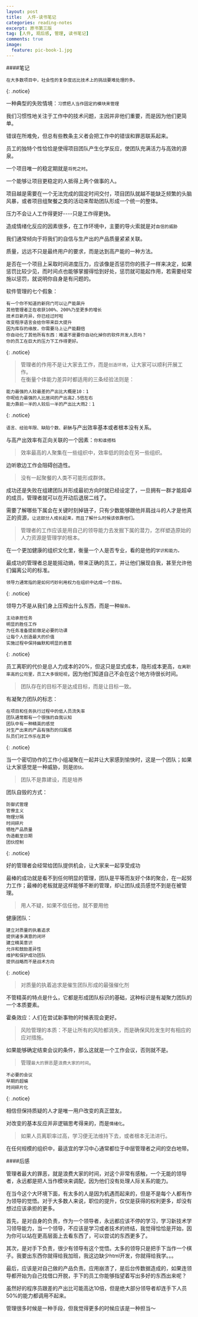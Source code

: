 ```yaml
---
layout: post
title:  人件-读书笔记
categories: reading-notes
excerpt: 原书第三版
tag: [人件, 观后感, 管理, 读书笔记]
comments: true
image:
  feature: pic-book-1.jpg
---
```


####笔记

	在大多数项目中，社会性的复杂度远比技术上的挑战要难处理的多。
{: .notice}

一种典型的失败情境：`习惯把人当作固定的模块来管理`

我们习惯性地关注于工作中的技术问题，主因并非他们重要，而是因为他们更简单。

错误在所难免，但总有些教条主义者会把工作中的错误和罪恶联系起来。

员工的独特个性恰恰是使得项目团队产生化学反应，使团队充满活力与高效的源泉。

一个项目唯一的稳定期就是`将死之时`。

一个能够让项目更稳定的人抵得上两个做事的人。

项目越是需要在一个无法完成的固定时间交付，项目团队就越不能缺乏频繁的头脑风暴，或者项目组聚餐之类的活动来帮助团队形成一个统一的整体。

压力不会让人工作得更好----只是工作得更快。

造成情绪化反应的因素很多，在工作环境中，主要的导火索就是对`自信的威胁`

我们通常倾向于将我们的自信与生产出的产品质量紧紧关联。

质量，远远不只是最终用户的要求，而是达到高产能的一种方法。

是否在一个项目上采取时间进度压力，应该像是否惩罚你的孩子一样来决定，如果惩罚比较少见，而时间点也能够掌握得恰到好处，惩罚就可能起作用，若需要经常施以惩罚，就说明你自身是有问题的。

软件管理的七个假象：

	有一个你不知道的新窍门可以让产能飙升
	其他管理者正在收获100%、200%乃至更多的增长
	技术日新月异，你已经过时啦
	改变程序语言会给你带来巨大提升
	因为库存的缘故，你需要马上让产能翻倍
	你自动化了其他所有东西：难道不是要你自动化掉你的软件开发人员吗？
	你的员工在巨大的压力下工作得更好。
{: .notice}

>管理者的作用不是让大家去工作，而是`创造环境`，让大家可以顺利开展工作。	
在衡量个体能力差异时都适用的三条经验法则是：

	能力最强的人较最差的产出比大概是10：1
	你呢给力最强的人比居间的产出高2.5倍左右
	能力靠前一半的人较后一半的产出比大雨2：1
{: .notice}

`语言、经验年限、缺陷个数、薪酬`与产出效率基本或者根本没有关系。

与高产出效率有正向关联的一个因素：`你和谁搭档`

>效率最高的人聚集在一些组织中，效率低的则会在另一些组织。

边听歌边工作会阻碍创造性。

>没有一起聚餐的人类不可能形成群体。

成功还是失败在组建团队并形成最初方向时就已经设定了，一旦拥有一群才能超卓的成员，管理者就可以在开动后退居二线了。

需要了解哪些下属会在关键时刻掉链子，只有少数能够跟他并肩战斗的人才是他真正的资源，`让这部分人成长起来，而且了解什么时候该依靠他们。`

>管理者的工作应该是用自己的领导能力去发掘下属的潜力，怎样塑造原始的人力资源是管理学的根本。

在一个更加健康的组织文化里，衡量一个人是否专业，看的是他的`学识和能力。`

最成功的管理者总是能摇动熵，带来正确的员工，并让他们展现自我，甚至允许他们偏离公司的标准。

	领导力通常指的是如何巧妙利用权力在组织中达成一个目标。
{: .notice}

领导力不是从我们身上压榨出什么东西，而是一种`服务。`

	主动承担任务
	明显的胜任工作
	为任务准备提前做足必要的功课
	让每个人创造最大的价值
	实施过程中保持幽默和明显的善意
{: .notice}

员工离职的代价是总人力成本的20%，但这只是显式成本，隐形成本更高，`在离职率高的公司里，员工大多很短视`，因为他们知道自己不会在这个地方待很长时间。	

>团队存在的目标不是达成目标，而是让目标一致。

有凝聚力团队的标志：

	在项目和任务执行过程中的低人员流失率
	团队通常都有一个很强的自我认知
	团队中有一种精英的感觉
	对生产出来的产品有强烈的归属感
	队员们对工作乐在其中
{: .notice}

当一个密切协作的工作小组凝聚在一起并让大家感到愉快时，这是一个团队；如果让大家感觉是一种威胁，则是`团伙。`

>团队不是靠建设，而是培养	

团队自毁的方式：

	防御式管理
	官僚主义
	物理分隔
	时间碎片
	牺牲产品质量
	伪造截至日期
	团伙控制
{: .notice}

好的管理者会经常给团队提供机会，让大家来一起享受成功

最棒的成功就是看不到任何明显的管理，团队是平等而友好个体的聚合，在一起努力工作；最棒的老板就是这样能够不断的管理，却让团队成员感觉不到是在被管理。

>用人不疑，如果不信任他，就不要用他

健康团队：
	
	建立对质量的执着追求
	提供诸多满意的闭环
	建立精英意识
	允许和鼓励差异性
	维护和保护成功团队
	提供战略而不是战术方向
{: .notice}

>对质量的执着追求是催生团队形成的最强催化剂

不管精英的特点是什么，它都是形成团队标识的基础，这种标识是有凝聚力团队的一个本质要素。

霍桑效应：人们在尝试新事物的时候表现会更好。

>风险管理的本质：不是让所有的风险都消失，而是确保风险发生时有相应的应对措施。

如果能够确定结束会议的条件，那么这就是一个工作会议，否则就不是。

>管理`最大的罪恶`是`浪费大家的时间`。

	不必要的会议
	早期的超编
	时间碎片化
{: .notice}

相信但保持质疑的人才是唯一用户改变的真正盟友。

对改变的基本反应并非逻辑思考得来的，而是`情绪化`。

>如果人员离职率过高，学习便无法维持下去，或者根本无法进行。

在任何规模的组织中，最适宜的学习中心通常都位于中层管理者之间的空白地带。


####后感

管理者最大的罪恶，就是浪费大家的时间，对这个非常有感触，一个无能的领导者，永远都是把人当作模块来调配，因为他们没有处理人际关系的能力。

在当今这个大环境下面，有太多的人是因为机遇而起来的，但是不是每个人都有作为领导的觉悟。对于大多数人来说，职位的提升，仅仅是获得的权利更多，却没有想过应该承担的更多。

首先，是对自身的负责，作为一个领导者，永远都应该不停的学习，学习新技术学习领导能力，当一个领导，不应该是学习或者技术的终结，我觉得恰恰是开始，因为你可以站在更高层面上去看东西了，可以尝试的东西更多了。

其次，是对手下负责，很少有领导有这个觉悟。太多的领导只是把手下当作一个棋子。我要出东西你就得给我加班，我这边缺少html开发，你就得给我学。。。

最后，应该是对自己做的产品负责。应用崩溃了，是后台传数据造成的，如果连领导都开始为自己找借口开脱，手下的员工你能够指望着写出多好的东西出来呢？

虽然好的程序员跟差的产出比可能高达10倍，但是绝大部分领导者却连手下人员50%的能力都调用不起来。

管理很多时候是一种手段，但我觉得更多的时候应该是一种担当～